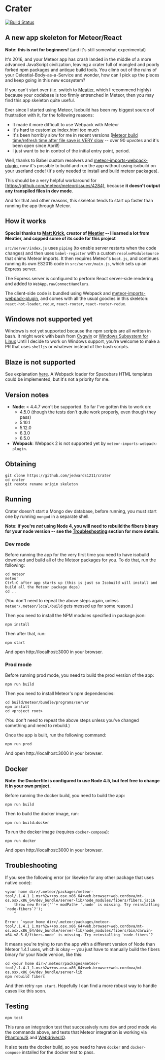 # Crater

[![Build Status](https://travis-ci.org/jedwards1211/crater.svg?branch=master)](https://travis-ci.org/jedwards1211/crater)

## A new app skeleton for Meteor/React

**Note: this is not for beginners!**
(and it's still somewhat experimental)

It's 2016, and your Meteor app has crash landed in the middle of a more advanced JavaScript civilization, leaving a crater full of mangled and poorly forked npm packages and antique build tools.  You climb out of the ruins of your Celestial-Body-as-a-Service and wonder, how can I pick up the pieces and keep going in this new ecosystem?

If you can't start over (i.e. switch to [Meatier](https://github.com/mattkrick/meatier), which I recommend highly) because your codebase is too firmly entrenched in Meteor, then you may find this app skeleton quite useful.

Ever since I started using Meteor, Isobuild has been my biggest source of frustration with it, for the following
reasons:
* It made it more difficult to use Webpack with Meteor
* It's hard to customize index.html too much
* It's been horribly slow for me in recent versions
([Meteor build time/refresh time after file save is VERY slow](https://github.com/meteor/meteor/issues/4284) --
over 90 upvotes and it's been open since April!)
* I just want to be in control of the initial entry point, period.

Well, thanks to Babel custom resolvers and [meteor-imports-webpack-plugin](https://github.com/luisherranz/meteor-imports-webpack-plugin),
now it's possible to build and run the app without using isobuild on your userland code!  (It's only needed to
install and build meteor packages).

This should be a very helpful workaround for [https://github.com/meteor/meteor/issues/4284], because
**it doesn't output any transpiled files in dev mode**.

And for that and other reasons, this skeleton tends to start up faster than running the app through Meteor.

## How it works

**Special thanks to [Matt Krick](https://github.com/mattkrick), creator of
[Meatier](https://github.com/mattkrick/meatier) -- I learned a lot from
Meatier, and copped some of its code for this project**

`src/server/index.js` uses `piping` (to enable server restarts when the code changes) and then uses
`babel-register` with a custom `resolveModuleSource` that shims Meteor imports.  It then requires Meteor's `boot.js`,
and continues running its own ES2015 code in `src/server/main.js`, which sets up an Express server.

The Express server is configured to perform React server-side rendering and added to `WebApp.rawConnectHandlers`.

The client-side code is bundled using Webpack and [meteor-imports-webpack-plugin](https://github.com/luisherranz/meteor-imports-webpack-plugin), and comes with all the usual
goodies in this skeleton: `react-hot-loader`, `redux`, `react-router`, `react-router-redux`.

## Windows not supported yet

Windows is not yet supported because the npm scripts are all written in bash.  It might work with bash from [Cygwin](https://www.cygwin.com/) or [Windows Subsystem for Linux](https://www.google.com/webhp?sourceid=chrome-instant&ion=1&espv=2&ie=UTF-8#q=install%20windows%20subsystem%20for%20linux)
Until I decide to work on Windows support, you're welcome to make a PR that uses `shelljs` or whatever instead of the bash scripts.

## Blaze is not supported

See explanation [here](https://github.com/luisherranz/meteor-imports-webpack-plugin#the-bad-things).
A Webpack loader for Spacebars HTML templates could be implemented, but it's not a priority for me.

## Version notes
* **Node**: < 4.4.7 won't be supported.  So far I've gotten this to work on:
  * 4.5.0 (though the tests don't quite work properly, even though they pass)
  * 5.10.1
  * 5.12.0
  * 6.3.0
  * 6.5.0
* **Webpack**: Webpack 2 is not supported yet by `meteor-imports-webpack-plugin`.

## Obtaining
```
git clone https://github.com/jedwards1211/crater
cd crater
git remote rename origin skeleton
```

## Running
Crater doesn't start a Mongo dev database, before running, you must start one by running `mongod` in a separate shell.

**Note: if you're *not* using Node 4, you will need to rebuild the fibers binary for your node version -- see the [Troubleshooting](#troubleshooting) section for more details.**

### Dev mode
Before running the app for the very first time you need to have isobuild download and build all of the Meteor packages for you.  To do that, run the following:
```
cd meteor
meteor
Ctrl-C after app starts up (this is just so Isobuild will install and build all the Meteor package deps)
cd ..
```
(You don't need to repeat the above steps again, unless `meteor/.meteor/local/build` gets messed up for some reason.)

Then you need to install the NPM modules specified in package.json:
```
npm install
```

Then after that, run:
```
npm start
```
And open http://localhost:3000 in your browser.

### Prod mode
Before running prod mode, you need to build the prod version of the app:
```
npm run build
```
Then you need to install Meteor's npm dependencies:
```
cd build/meteor/bundle/programs/server
npm install
cd <project root>
```
(You don't need to repeat the above steps unless you've changed something and need to rebuild.)

Once the app is built, run the following command:
```
npm run prod
```
And open http://localhost:3000 in your browser.

## Docker
**Note: the Dockerfile is configured to use Node 4.5, but feel free to change it in your own project.**

Before running the docker build, you need to build the app:
```
npm run build
```
Then to build the docker image, run:
```
npm run build:docker
```
To run the docker image (requires `docker-compose`):
```
npm run docker
```
And open http://localhost:3000 in your browser.


## Troubleshooting

If you see the following error (or likewise for any other package that uses native code):
```
<your home dir>/.meteor/packages/meteor-tool/.1.4.1_1.msrh2w++os.osx.x86_64+web.browser+web.cordova/mt-os.osx.x86_64/dev_bundle/server-lib/node_modules/fibers/fibers.js:16
	throw new Error('`'+ modPath+ '.node` is missing. Try reinstalling `node-fibers`?');
	^

Error: `<your home dir>/.meteor/packages/meteor-tool/.1.4.1_1.msrh2w++os.osx.x86_64+web.browser+web.cordova/mt-os.osx.x86_64/dev_bundle/server-lib/node_modules/fibers/bin/darwin-x64-v8-5.0/fibers.node` is missing. Try reinstalling `node-fibers`?
```
It means you're trying to run the app with a different version of Node than Meteor 1.4.1 uses, which is okay -- you just have to manually build the fibers binary for your Node version, like this:
```
cd <your home dir>/.meteor/packages/meteor-tool/.1.4.1_1.msrh2w++os.osx.x86_64+web.browser+web.cordova/mt-os.osx.x86_64/dev_bundle/server-lib
npm rebuild fibers
```
And then retry `npm start`.  Hopefully I can find a more robust way to handle cases like this soon.

## Testing
```
npm test
```
This runs an integration test that successively runs dev and prod mode via the commands above, and tests that Meteor
integration is working via [PhantomJS](https://www.npmjs.com/package/phantomjs-prebuilt) and
[Webdriver.IO](http://webdriver.io/).

It also tests the docker build, so you need to have `docker` and `docker-compose` installed for the docker test to pass.

